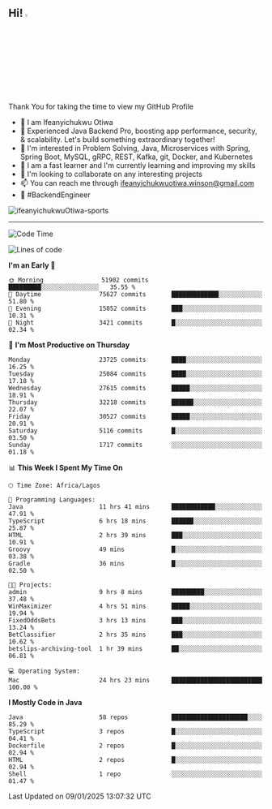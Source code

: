 <!-- BLOG-POST-LIST:START --><!-- BLOG-POST-LIST:END -->

## Hi! <img src="https://media.giphy.com/media/hvRJCLFzcasrR4ia7z/giphy.gif" width="4%"> 

Thank You for taking the time to view my GitHub Profile

- 👋 I am Ifeanyichukwu Otiwa
- 🚀 Experienced Java Backend Pro, boosting app performance, security, & scalability. Let's build something extraordinary together!
- 👀 I'm interested in Problem Solving, Java, Microservices with Spring, Spring Boot, MySQL, gRPC, REST, Kafka, git, Docker, and Kubernetes
- 🌱 I am a fast learner and I'm currently learning and improving my skills
- 💞️ I'm looking to collaborate on any interesting projects
- 📫 You can reach me through ifeanyichukwuotiwa.winson@gmail.com
- 🚀 #BackendEngineer

<p align="left" marginTop="10px"> <img src="https://komarev.com/ghpvc/?username=ifeanyichukwuOtiwa-sports&label=Profile%20views&color=0e75b6&style=for-the-badge" alt="ifeanyichukwuOtiwa-sports" /> </p>

***

<!--START_SECTION:waka-->
![Code Time](http://img.shields.io/badge/Code%20Time-3%2C307%20hrs%2013%20mins-blue)

![Lines of code](https://img.shields.io/badge/From%20Hello%20World%20I%27ve%20Written-36.3%20million%20lines%20of%20code-blue)

**I'm an Early 🐤** 

```text
🌞 Morning                51902 commits       █████████░░░░░░░░░░░░░░░░   35.55 % 
🌆 Daytime                75627 commits       █████████████░░░░░░░░░░░░   51.80 % 
🌃 Evening                15052 commits       ███░░░░░░░░░░░░░░░░░░░░░░   10.31 % 
🌙 Night                  3421 commits        █░░░░░░░░░░░░░░░░░░░░░░░░   02.34 % 
```
📅 **I'm Most Productive on Thursday** 

```text
Monday                   23725 commits       ████░░░░░░░░░░░░░░░░░░░░░   16.25 % 
Tuesday                  25084 commits       ████░░░░░░░░░░░░░░░░░░░░░   17.18 % 
Wednesday                27615 commits       █████░░░░░░░░░░░░░░░░░░░░   18.91 % 
Thursday                 32218 commits       ██████░░░░░░░░░░░░░░░░░░░   22.07 % 
Friday                   30527 commits       █████░░░░░░░░░░░░░░░░░░░░   20.91 % 
Saturday                 5116 commits        █░░░░░░░░░░░░░░░░░░░░░░░░   03.50 % 
Sunday                   1717 commits        ░░░░░░░░░░░░░░░░░░░░░░░░░   01.18 % 
```


📊 **This Week I Spent My Time On** 

```text
🕑︎ Time Zone: Africa/Lagos

💬 Programming Languages: 
Java                     11 hrs 41 mins      ████████████░░░░░░░░░░░░░   47.91 % 
TypeScript               6 hrs 18 mins       ██████░░░░░░░░░░░░░░░░░░░   25.87 % 
HTML                     2 hrs 39 mins       ███░░░░░░░░░░░░░░░░░░░░░░   10.91 % 
Groovy                   49 mins             █░░░░░░░░░░░░░░░░░░░░░░░░   03.38 % 
Gradle                   36 mins             █░░░░░░░░░░░░░░░░░░░░░░░░   02.50 % 

🐱‍💻 Projects: 
admin                    9 hrs 8 mins        █████████░░░░░░░░░░░░░░░░   37.48 % 
WinMaximizer             4 hrs 51 mins       █████░░░░░░░░░░░░░░░░░░░░   19.94 % 
FixedOddsBets            3 hrs 13 mins       ███░░░░░░░░░░░░░░░░░░░░░░   13.24 % 
BetClassifier            2 hrs 35 mins       ███░░░░░░░░░░░░░░░░░░░░░░   10.62 % 
betslips-archiving-tool  1 hr 39 mins        ██░░░░░░░░░░░░░░░░░░░░░░░   06.81 % 

💻 Operating System: 
Mac                      24 hrs 23 mins      █████████████████████████   100.00 % 
```

**I Mostly Code in Java** 

```text
Java                     58 repos            █████████████████████░░░░   85.29 % 
TypeScript               3 repos             █░░░░░░░░░░░░░░░░░░░░░░░░   04.41 % 
Dockerfile               2 repos             █░░░░░░░░░░░░░░░░░░░░░░░░   02.94 % 
HTML                     2 repos             █░░░░░░░░░░░░░░░░░░░░░░░░   02.94 % 
Shell                    1 repo              ░░░░░░░░░░░░░░░░░░░░░░░░░   01.47 % 
```




 Last Updated on 09/01/2025 13:07:32 UTC
<!--END_SECTION:waka-->

<!--
<p align="center">
![trophy](https://github-profile-trophy.vercel.app/?username=ifeanyichukwuOtiwa-sports&theme=onedark) (https://github.com/ryo-ma/github-profile-trophy)
</p>
-->

<!---
ifeanyi-otiwa/ifeanyi-otiwa is a ✨ special ✨ repository because its `README.md` (this file) appears on your GitHub profile.
You can click the Preview link to take a look at your changes.
--->
